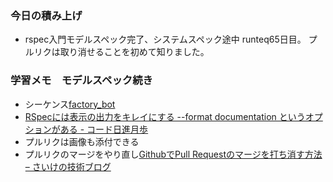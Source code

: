 ### 今日の積み上げ
- rspec入門モデルスペック完了、システムスペック途中
runteq65日目。
プルリクは取り消せることを初めて知りました。
### 学習メモ　モデルスペック続き
- シーケンス[factory\_bot](https://github.com/thoughtbot/factory_bot/blob/master/GETTING_STARTED.md#sequences)
- [RSpecには表示の出力をキレイにする \-\-format documentation というオプションがある \- コード日進月歩](https://shinkufencer.hateblo.jp/entry/2019/01/21/233000)
- プルリクは画像も添付できる
- プルリクのマージをやり直し[GithubでPull Requestのマージを打ち消す方法 – さいけの技術ブログ](https://saikeblog.com/2020/03/09/github%E3%81%A7pull-request%E3%81%AE%E3%83%9E%E3%83%BC%E3%82%B8%E3%82%92%E6%89%93%E3%81%A1%E6%B6%88%E3%81%99%E6%96%B9%E6%B3%95/)